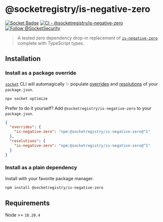 # @socketregistry/is-negative-zero

[![Socket Badge](https://socket.dev/api/badge/npm/package/@socketregistry/is-negative-zero)](https://socket.dev/npm/package/@socketregistry/is-negative-zero)
[![CI - @socketregistry/is-negative-zero](https://github.com/SocketDev/socket-registry/actions/workflows/test.yml/badge.svg)](https://github.com/SocketDev/socket-registry/actions/workflows/test.yml)
[![Follow @SocketSecurity](https://img.shields.io/twitter/follow/SocketSecurity?style=social)](https://twitter.com/SocketSecurity)

> A tested zero dependency drop-in replacement of
> [`is-negative-zero`](https://socket.dev/npm/package/is-negative-zero) complete
> with TypeScript types.

## Installation

### Install as a package override

[`socket`](https://socket.dev/npm/package/socket) CLI will automagically ✨
populate
[overrides](https://docs.npmjs.com/cli/v9/configuring-npm/package-json#overrides)
and [resolutions](https://yarnpkg.com/configuration/manifest#resolutions) of
your `package.json`.

```sh
npx socket optimize
```

Prefer to do it yourself? Add `@socketregistry/is-negative-zero` to your
`package.json`.

```json
{
  "overrides": {
    "is-negative-zero": "npm:@socketregistry/is-negative-zero@^1"
  },
  "resolutions": {
    "is-negative-zero": "npm:@socketregistry/is-negative-zero@^1"
  }
}
```

### Install as a plain dependency

Install with your favorite package manager.

```sh
npm install @socketregistry/is-negative-zero
```

## Requirements

Node >= `18.20.4`
